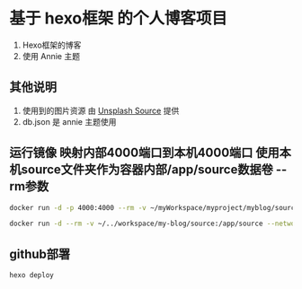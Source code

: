 # 基于 hexo框架 的个人博客项目

1. Hexo框架的博客
2. 使用 Annie 主题

## 其他说明

1. 使用到的图片资源 由 [Unsplash Source](https://source.unsplash.com) 提供
2. db.json 是 annie 主题使用

## 运行镜像 映射内部4000端口到本机4000端口 使用本机source文件夹作为容器内部/app/source数据卷 --rm参数

```bash
docker run -d -p 4000:4000 --rm -v ~/myWorkspace/myproject/myblog/source:/app/source --name=myblog myblog
```

```bash
docker run -d --rm -v ~/../workspace/my-blog/source:/app/source --network=app-bridge --name=webblog myblog:1.0
```

## github部署

```sh
hexo deploy
```